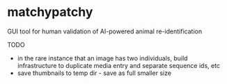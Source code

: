 # matchypatchy
GUI tool for human validation of AI-powered animal re-identification


TODO
 - in the rare instance that an image has two individuals, build infrastructure to duplicate media entry
   and separate sequence ids, etc
 - save thumbnails to temp dir - save as full smaller size